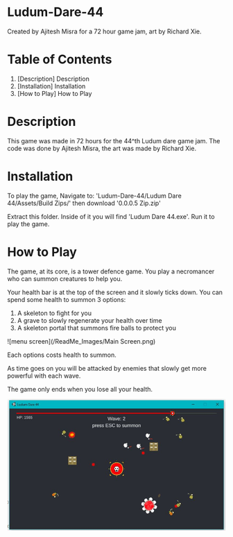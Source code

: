 # Ludum-Dare-44

Created by Ajitesh Misra for a 72 hour game jam, art by Richard Xie.

# <a name="table of contents"></a> Table of Contents

1.	[Description] Description
2.	[Installation] Installation
3.	[How to Play] How to Play

# <a name="Description"></a>Description

This game was made in 72 hours for the 44^th Ludum dare game jam. The code was done by Ajitesh Misra, the art was made by Richard Xie.

# <a name="Installation"></a>Installation

To play the game, Navigate to: 'Ludum-Dare-44/Ludum Dare 44/Assets/Build Zips/' then download '0.0.0.5 Zip.zip'

Extract this folder. Inside of it you will find 'Ludum Dare 44.exe'. Run it to play the game.

# <a name="How to Play"></a>How to Play

The game, at its core, is a tower defence game. You play a necromancer who can summon creatures to help you.

Your health bar is at the top of the screen and it slowly ticks down. You can spend some health to summon 3 options:

1. A skeleton to fight for you
2. A grave to slowly regenerate your health over time
3. A skeleton portal that summons fire balls to protect you

![menu screen](/ReadMe_Images/Main Screen.png)

Each options costs health to summon.

As time goes on you will be attacked by enemies that slowly get more powerful with each wave.

The game only ends when you lose all your health.

![in game screenshot](/ReadMe_Images/In_Game.png)
